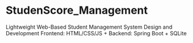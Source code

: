 # StudenScore_Management
Lightweight Web-Based Student Management System Design and Development  Frontend: HTML/CSS/JS + Backend: Spring Boot + SQLite
